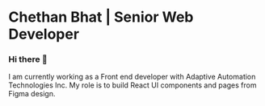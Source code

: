 # Chethan Bhat | Senior Web Developer

### Hi there 👋

I am currently working as a Front end developer with Adaptive Automation Technologies Inc. My role is to build React UI components and pages from Figma design.
